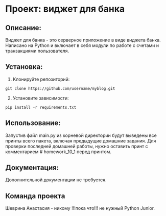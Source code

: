 # Проект: виджет для банка

## Описание: 
Виджет для банка - это серверное приложение в виде виджета банка. Написано на Python и включает в себя модули по работе с счетами и транзакциями пользователя.

## Установка:
1. Клонируйте репозиторий: 
```
git clone https://github.com/username/myblog.git
```
2. Установите зависимости:
```
pip install -r requirements.txt
```

## Использование:
Запустив файл main.py из корневой директории будут выведены все принты всего пакета, включая предыдущие домашние задания. 
Для проверки последней домашней работы, нужно оставить принт с комментарием # homework_10_1 перед принтом.

## Документация:
Дополнительной документации не требуется.
## Команда проекта
Шеврина Анастасия - никому !!!пока что!!! не нужный Python Junior.

